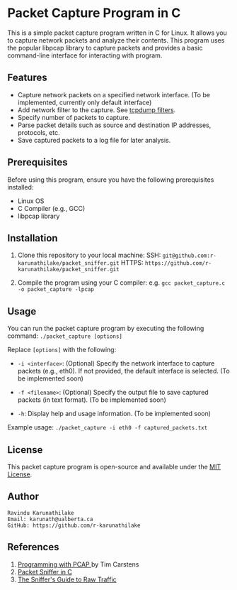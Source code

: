 # Packet Capture Program in C

This is a simple packet capture program written in C for Linux. It allows you to capture network packets and analyze their contents. This program uses the popular libpcap library to capture packets and provides a basic command-line interface for interacting with program. 

## Features

- Capture network packets on a specified network interface. (To be implemented, currently only default interface)
- Add network filter to the capture. See [tcpdump filters](https://www.tcpdump.org/manpages/pcap-filter.7.html). 
- Specify number of packets to capture. 
- Parse packet details such as source and destination IP addresses, protocols, etc. 
- Save captured packets to a log file for later analysis.

## Prerequisites

Before using this program, ensure you have the following prerequisites installed:
- Linux OS
- C Compiler (e.g., GCC)
- libpcap library

## Installation

1. Clone this repository to your local machine:
SSH:  `git@github.com:r-karunathilake/packet_sniffer.git`
HTTPS:  `https://github.com/r-karunathilake/packet_sniffer.git`


2. Compile the program using your C compiler:
e.g. `gcc packet_capture.c -o packet_capture -lpcap`

## Usage

You can run the packet capture program by executing the following command:
`./packet_capture [options]`

Replace `[options]` with the following:

- `-i <interface>`: (Optional) Specify the network interface to capture packets (e.g., eth0). If not provided, the default interface is selected. (To be implemented soon)

- `-f <filename>`: (Optional) Specify the output file to save captured packets (in text format). (To be implemented soon)

- `-h`: Display help and usage information. (To be implemented soon)

Example usage:
    `./packet_capture -i eth0 -f captured_packets.txt`

## License
This packet capture program is open-source and available under the [MIT License](https://opensource.org/license/mit/).

## Author
    Ravindu Karunathilake 
    Email: karunath@ualberta.ca
    GitHub: https://github.com/r-karunathilake

## References 

1. [Programming with PCAP ](https://www.tcpdump.org/pcap.html) by Tim Carstens
2. [Packet Sniffer in C](https://www.binarytides.com/packet-sniffer-code-c-libpcap-linux-sockets/)
3. [The Sniffer's Guide to Raw Traffic](http://yuba.stanford.edu/~casado/pcap/section1.html)

